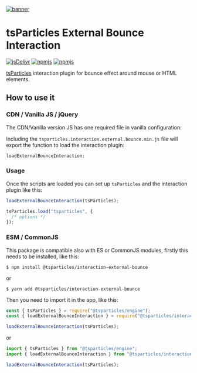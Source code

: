 [![banner](https://particles.js.org/images/banner2.png)](https://particles.js.org)

# tsParticles External Bounce Interaction

[![jsDelivr](https://data.jsdelivr.com/v1/package/npm/@tsparticles/interaction-external-bounce/badge)](https://www.jsdelivr.com/package/npm/@tsparticles/interaction-external-bounce)
[![npmjs](https://badge.fury.io/js/@tsparticles/interaction-external-bounce.svg)](https://www.npmjs.com/package/@tsparticles/interaction-external-bounce)
[![npmjs](https://img.shields.io/npm/dt/@tsparticles/interaction-external-bounce)](https://www.npmjs.com/package/@tsparticles/interaction-external-bounce)

[tsParticles](https://github.com/matteobruni/tsparticles) interaction plugin for bounce effect around mouse or HTML
elements.

## How to use it

### CDN / Vanilla JS / jQuery

The CDN/Vanilla version JS has one required file in vanilla configuration:

Including the `tsparticles.interaction.external.bounce.min.js` file will export the function to load the interaction
plugin:

```javascript
loadExternalBounceInteraction;
```

### Usage

Once the scripts are loaded you can set up `tsParticles` and the interaction plugin like this:

```javascript
loadExternalBounceInteraction(tsParticles);

tsParticles.load("tsparticles", {
  /* options */
});
```

### ESM / CommonJS

This package is compatible also with ES or CommonJS modules, firstly this needs to be installed, like this:

```shell
$ npm install @tsparticles/interaction-external-bounce
```

or

```shell
$ yarn add @tsparticles/interaction-external-bounce
```

Then you need to import it in the app, like this:

```javascript
const { tsParticles } = require("@tsparticles/engine");
const { loadExternalBounceInteraction } = require("@tsparticles/interaction-external-bounce");

loadExternalBounceInteraction(tsParticles);
```

or

```javascript
import { tsParticles } from "@tsparticles/engine";
import { loadExternalBounceInteraction } from "@tsparticles/interaction-external-bounce";

loadExternalBounceInteraction(tsParticles);
```
